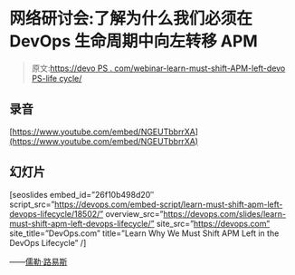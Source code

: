 # 网络研讨会:了解为什么我们必须在 DevOps 生命周期中向左转移 APM

> 原文:[https://devo PS . com/webinar-learn-must-shift-APM-left-devo PS-life cycle/](https://devops.com/webinar-learn-must-shift-apm-left-devops-lifecycle/)

## 录音

[https://www.youtube.com/embed/NGEUTbbrrXA](https://www.youtube.com/embed/NGEUTbbrrXA)

## 幻灯片

[seoslides embed_id=”26f10b498d20″ script_src=”https://devops.com/embed-script/learn-must-shift-apm-left-devops-lifecycle/18502/” overview_src=”https://devops.com/slides/learn-must-shift-apm-left-devops-lifecycle/” site_src=”https://devops.com” site_title=”DevOps.com” title=”Learn Why We Must Shift APM Left in the DevOps Lifecycle” /]

——[儒勒·路易斯](https://devops.com/author/jules/)